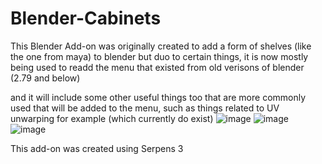 # Blender-Cabinets
This Blender Add-on was originally created to add a form of shelves (like the one from maya) to blender but duo to certain things, it is now mostly being used to readd the menu that existed
from old verisons of blender (2.79 and below)

and it will include some other useful things too that are more commonly used that will be added to the menu, such as things related to UV unwarping for example (which currently do exist)
![image](https://github.com/leobaker202/Blender-Cabinets/assets/70982565/3e493cea-2aa2-49f3-ab0f-32d74370567f)
![image](https://github.com/leobaker202/Blender-Cabinets/assets/70982565/3cf4783a-c23f-447b-9d16-69b3339d86fe)
![image](https://github.com/leobaker202/Blender-Cabinets/assets/70982565/76eb859d-e0d1-4aa0-acda-4c04efb493fa)


This add-on was created using Serpens 3


